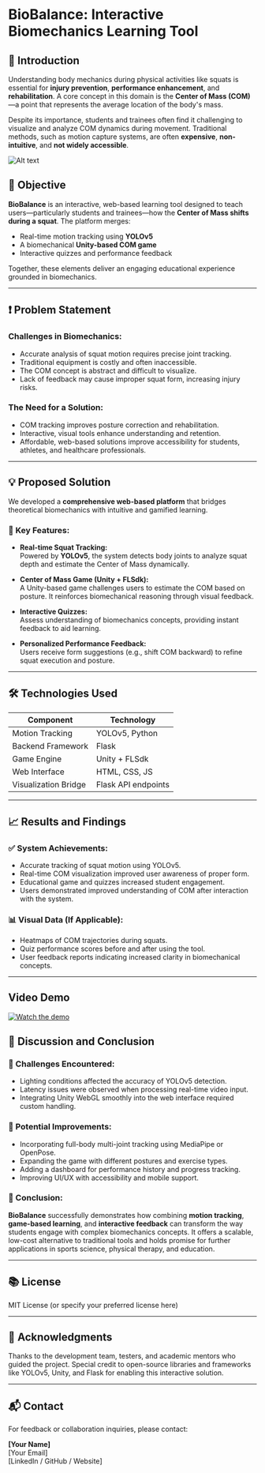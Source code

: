 # BioBalance: Interactive Biomechanics Learning Tool

## 📌 Introduction

Understanding body mechanics during physical activities like squats is essential for **injury prevention**, **performance enhancement**, and **rehabilitation**. A core concept in this domain is the **Center of Mass (COM)**—a point that represents the average location of the body's mass. 

Despite its importance, students and trainees often find it challenging to visualize and analyze COM dynamics during movement. Traditional methods, such as motion capture systems, are often **expensive**, **non-intuitive**, and **not widely accessible**.

![Alt text](https://drive.google.com/uc?export=view&id=1gNL_n0C4Ga2sK7eFDlVuiszBQA3GooHG)
 
## 🎯 Objective

**BioBalance** is an interactive, web-based learning tool designed to teach users—particularly students and trainees—how the **Center of Mass shifts during a squat**. The platform merges:

- Real-time motion tracking using **YOLOv5**
- A biomechanical **Unity-based COM game**
- Interactive quizzes and performance feedback

Together, these elements deliver an engaging educational experience grounded in biomechanics.

---

## ❗ Problem Statement

### Challenges in Biomechanics:

- Accurate analysis of squat motion requires precise joint tracking.
- Traditional equipment is costly and often inaccessible.
- The COM concept is abstract and difficult to visualize.
- Lack of feedback may cause improper squat form, increasing injury risks.

### The Need for a Solution:

- COM tracking improves posture correction and rehabilitation.
- Interactive, visual tools enhance understanding and retention.
- Affordable, web-based solutions improve accessibility for students, athletes, and healthcare professionals.

---

## 💡 Proposed Solution

We developed a **comprehensive web-based platform** that bridges theoretical biomechanics with intuitive and gamified learning.

### 🔧 Key Features:

- **Real-time Squat Tracking:**  
  Powered by **YOLOv5**, the system detects body joints to analyze squat depth and estimate the Center of Mass dynamically.

- **Center of Mass Game (Unity + FLSdk):**  
  A Unity-based game challenges users to estimate the COM based on posture. It reinforces biomechanical reasoning through visual feedback.

- **Interactive Quizzes:**  
  Assess understanding of biomechanics concepts, providing instant feedback to aid learning.

- **Personalized Performance Feedback:**  
  Users receive form suggestions (e.g., shift COM backward) to refine squat execution and posture.

---

## 🛠️ Technologies Used

| Component             | Technology         |
|----------------------|--------------------|
| Motion Tracking       | YOLOv5, Python     |
| Backend Framework     | Flask              |
| Game Engine           | Unity + FLSdk      |
| Web Interface         | HTML, CSS, JS      |
| Visualization Bridge  | Flask API endpoints |

---

## 📈 Results and Findings

### ✅ System Achievements:

- Accurate tracking of squat motion using YOLOv5.
- Real-time COM visualization improved user awareness of proper form.
- Educational game and quizzes increased student engagement.
- Users demonstrated improved understanding of COM after interaction with the system.

### 📊 Visual Data (If Applicable):

- Heatmaps of COM trajectories during squats.
- Quiz performance scores before and after using the tool.
- User feedback reports indicating increased clarity in biomechanical concepts.

---
## Video Demo
[![Watch the demo](https://img.youtube.com/vi/dQw4w9WgXcQ/0.jpg)](https://drive.google.com/file/d/1j7OJFVhFcww6lYbCqYPurlRjK9WM0jLo/preview)

 

## 💬 Discussion and Conclusion

### 🧩 Challenges Encountered:

- Lighting conditions affected the accuracy of YOLOv5 detection.
- Latency issues were observed when processing real-time video input.
- Integrating Unity WebGL smoothly into the web interface required custom handling.

### 🚀 Potential Improvements:

- Incorporating full-body multi-joint tracking using MediaPipe or OpenPose.
- Expanding the game with different postures and exercise types.
- Adding a dashboard for performance history and progress tracking.
- Improving UI/UX with accessibility and mobile support.

### 🏁 Conclusion:

**BioBalance** successfully demonstrates how combining **motion tracking**, **game-based learning**, and **interactive feedback** can transform the way students engage with complex biomechanics concepts. It offers a scalable, low-cost alternative to traditional tools and holds promise for further applications in sports science, physical therapy, and education.

---

## 📚 License

MIT License (or specify your preferred license here)

---

## 🙌 Acknowledgments

Thanks to the development team, testers, and academic mentors who guided the project. Special credit to open-source libraries and frameworks like YOLOv5, Unity, and Flask for enabling this interactive solution.

---

## 📬 Contact

For feedback or collaboration inquiries, please contact:

**[Your Name]**  
[Your Email]  
[LinkedIn / GitHub / Website]

